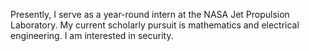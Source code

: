 Presently, I serve as a year-round intern at the NASA Jet Propulsion Laboratory. My current scholarly pursuit is mathematics and electrical engineering. I am interested in security. 
